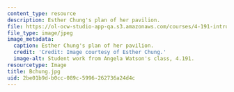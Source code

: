 ```yaml
---
content_type: resource
description: Esther Chung's plan of her pavilion.
file: https://ol-ocw-studio-app-qa.s3.amazonaws.com/courses/4-191-introduction-to-integrated-design-fall-2006/2be01b9db0cc089c5996262736a24d4c_Bchung.jpg
file_type: image/jpeg
image_metadata:
  caption: Esther Chung's plan of her pavilion.
  credit: 'Credit: Image courtesy of Esther Chung.'
  image-alt: Student work from Angela Watson's class, 4.191.
resourcetype: Image
title: Bchung.jpg
uid: 2be01b9d-b0cc-089c-5996-262736a24d4c
---
```

